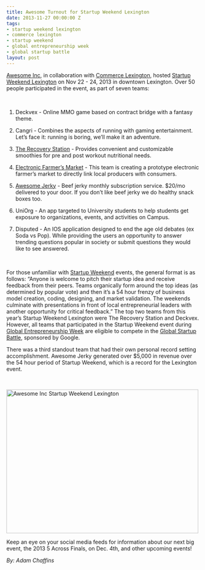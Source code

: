 ```yaml
---
title: Awesome Turnout for Startup Weekend Lexington
date: 2013-11-27 00:00:00 Z
tags:
- startup weekend lexington
- commerce lexington
- startup weekend
- global entrepreneurship week
- global startup battle
layout: post
---
```

 
<p><a href="http://www.awesomeinc.org/" target="_blank">Awesome Inc</a>, in collaboration with <a href="http://www.commercelexington.com/" target="_blank">Commerce Lexington</a>, hosted <a href="http://lexington.startupweekend.org/" target="_blank">Startup Weekend Lexington</a> on Nov 22 - 24, 2013 in downtown Lexington. Over 50 people participated in the event, as part of seven teams:</p>
<p><strong><strong><br/></strong></strong></p>
<ol><li>
<p>Deckvex - Online MMO game based on contract bridge with a fantasy theme.</p>
</li>
<li>
<p>Cangri - Combines the aspects of running with gaming entertainment. Let’s face it: running is boring, we’ll make it an adventure.</p>
</li>
<li>
<p><a href="http://www.therecoverystation.com" target="_blank">The Recovery Station</a> - Provides convenient and customizable smoothies for pre and post workout nutritional needs.</p>
</li>
<li>
<p><a href="http://directconnectmarket.com" target="_blank">Electronic Farmer’s Market</a> - This team is creating a prototype electronic farmer’s market to directly link local producers with consumers.</p>
</li>
<li>
<p><a href="http://awesomejerky.co" target="_blank">Awesome Jerky</a> - Beef jerky monthly subscription service. $20/mo delivered to your door. If you don’t like beef jerky we do healthy snack boxes too.</p>
</li>
<li>
<p>UniOrg - An app targeted to University students to help students get exposure to organizations, events, and activities on Campus. </p>
</li>
<li>
<p>Disputed - An IOS application designed to end the age old debates (ex Soda vs Pop). While providing the users an opportunity to answer trending questions popular in society or submit questions they would like to see answered.</p>
</li>
</ol><p><strong><strong><br/></strong></strong></p>
<p>For those unfamiliar with <a href="http://startupweekend.org/" target="_blank">Startup Weekend</a> events, the general format is as follows: “Anyone is welcome to pitch their startup idea and receive feedback from their peers. Teams organically form around the top ideas (as determined by popular vote) and then it’s a 54 hour frenzy of business model creation, coding, designing, and market validation. The weekends culminate with presentations in front of local entrepreneurial leaders with another opportunity for critical feedback.” The top two teams from this year’s Startup Weekend Lexington were The Recovery Station and Deckvex. However, all teams that participated in the Startup Weekend event during <a href="http://www.gew.co/" target="_blank">Global Entrepreneurship Week</a> are eligible to compete in the <a href="http://www.globalstartupbattle.co/" target="_blank">Global Startup Battle</a>, sponsored by Google. </p>

<p>There was a third standout team that had their own personal record setting accomplishment. Awesome Jerky generated over $5,000 in revenue over the 54 hour period of Startup Weekend, which is a record for the Lexington event. </p>
<p><strong><strong><br/></strong></strong></p>
<p><a href="http://www.flickr.com/photos/awesomeinc/11005138696/" title="Awesome Inc Startup Weekend Lexington" target="_blank"><img alt="Awesome Inc Startup Weekend Lexington" height="375" src="http://farm4.staticflickr.com/3814/11005138696_73a5ec23b1.jpg" width="500"/></a></p>
<p>Keep an eye on your social media feeds for information about our next big event, the 2013 5 Across Finals, on Dec. 4th, and other upcoming events!</p>

<p> </p>
<p><em>By: Adam Chaffins  </em></p>
